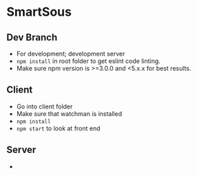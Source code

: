 # SmartSous

## Dev Branch
  - For development; development server
  - `npm install` in root folder to get eslint code linting.
  - Make sure npm version is >=3.0.0 and <5.x.x for best results.

## Client
  - Go into client folder
  - Make sure that watchman is installed
  - `npm install`
  - `npm start` to look at front end

## Server
  -
